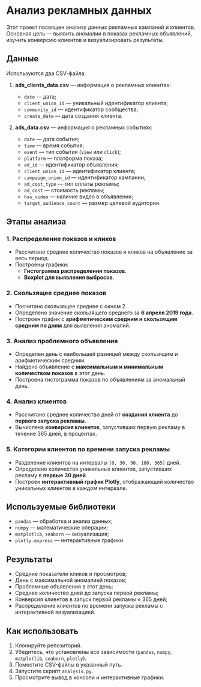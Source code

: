 # Анализ рекламных данных

Этот проект посвящен анализу данных рекламных кампаний и клиентов. Основная цель — выявить аномалии в показах рекламных объявлений, изучить конверсию клиентов и визуализировать результаты.

## Данные

Используются два CSV-файла:

1. **ads_clients_data.csv** — информация о рекламных клиентах:
   - `date` — дата;
   - `client_union_id` — уникальный идентификатор клиента;
   - `community_id` — идентификатор сообщества;
   - `create_date` — дата создания клиента.

2. **ads_data.csv** — информация о рекламных событиях:
   - `date` — дата события;
   - `time` — время события;
   - `event` — тип события (`view` или `click`);
   - `platform` — платформа показа;
   - `ad_id` — идентификатор объявления;
   - `client_union_id` — идентификатор клиента;
   - `campaign_union_id` — идентификатор кампании;
   - `ad_cost_type` — тип оплаты рекламы;
   - `ad_cost` — стоимость рекламы;
   - `has_video` — наличие видео в объявлении;
   - `target_audience_count` — размер целевой аудитории.

## Этапы анализа

### 1. Распределение показов и кликов
- Рассчитано среднее количество показов и кликов на объявление за весь период.
- Построены графики:
  - **Гистограмма распределения показов**.
  - **Boxplot для выявления выбросов**.

### 2. Скользящее среднее показов
- Посчитано скользящее среднее с окном 2.
- Определено значение скользящего среднего за **6 апреля 2019 года**.
- Построен график с **арифметическим средним и скользящим средним по дням** для выявления аномалий.

### 3. Анализ проблемного объявления
- Определен день с наибольшей разницей между скользящим и арифметическим средним.
- Найдено объявление с **максимальным и минимальным количеством показов** в этот день.
- Построена гистограмма показов по объявлениям за аномальный день.

### 4. Анализ клиентов
- Рассчитано среднее количество дней от **создания клиента** до **первого запуска рекламы**.
- Вычислена **конверсия клиентов**, запустивших первую рекламу в течение 365 дней, в процентах.

### 5. Категории клиентов по времени запуска рекламы
- Разделение клиентов на интервалы `[0, 30, 90, 180, 365]` дней.
- Определено количество уникальных клиентов, запустивших рекламу в **первые 30 дней**.
- Построен **интерактивный график Plotly**, отображающий количество уникальных клиентов в каждом интервале.

## Используемые библиотеки
- `pandas` — обработка и анализ данных;
- `numpy` — математические операции;
- `matplotlib`, `seaborn` — визуализация;
- `plotly.express` — интерактивные графики.

## Результаты
- Средние показатели кликов и просмотров;
- День с максимальной аномалией показов;
- Проблемные объявления в этот день;
- Среднее количество дней до запуска первой рекламы;
- Конверсия клиентов в запуск первой рекламы ≤ 365 дней;
- Распределение клиентов по времени запуска рекламы с интерактивной визуализацией.

## Как использовать
1. Клонируйте репозиторий.
2. Убедитесь, что установлены все зависимости (`pandas`, `numpy`, `matplotlib`, `seaborn`, `plotly`).
3. Поместите CSV-файлы в указанный путь.
4. Запустите скрипт `analysis.py`.
5. Просмотрите вывод в консоли и интерактивные графики.

